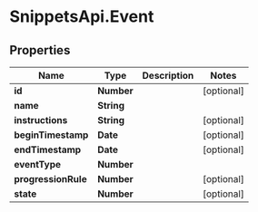 # SnippetsApi.Event

## Properties
Name | Type | Description | Notes
------------ | ------------- | ------------- | -------------
**id** | **Number** |  | [optional] 
**name** | **String** |  | 
**instructions** | **String** |  | [optional] 
**beginTimestamp** | **Date** |  | [optional] 
**endTimestamp** | **Date** |  | [optional] 
**eventType** | **Number** |  | 
**progressionRule** | **Number** |  | [optional] 
**state** | **Number** |  | [optional] 


